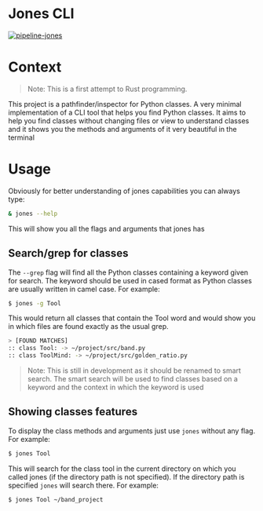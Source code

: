 # Jones CLI

[![pipeline-jones](https://github.com/Fremen-Solutions/jonescli/actions/workflows/pipeline-jones.yml/badge.svg)](https://github.com/Fremen-Solutions/jonescli/actions/workflows/pipeline-jones.yml)

# Context

> Note: This is a first attempt to Rust programming.

This project is a pathfinder/inspector for Python classes. A very minimal implementation of a CLI tool that helps you find Python classes.
It aims to help you find classes without changing files or view to understand classes and it shows you the methods and arguments of it very
beautiful in the terminal

# Usage

Obviously for better understanding of jones capabilities you can always type:

```bash
& jones --help
```

This will show you all the flags and arguments that jones has


## Search/grep for classes


The `--grep` flag will find all the Python classes containing a keyword given for search. The keyword should be used in cased format as Python classes are usually written in camel case.
For example:

```bash
$ jones -g Tool
```
This would return all classes that contain the Tool word and would show you in which files are found exactly as the usual grep.

```bash
> [FOUND MATCHES]
:: class Tool: -> ~/project/src/band.py
:: class ToolMind: -> ~/project/src/golden_ratio.py
```

> Note: This is still in development as it should be renamed to smart search. The smart search will be used to find classes based on a keyword and the context in which the keyword is used
## Showing classes features

To display the class methods and arguments just use `jones` without any flag. For example:

```bash
$ jones Tool
```

This will search for the class tool in the current directory on which you called jones (if the directory path is not specified). If the directory path is specified `jones` will search there. For example:

```bash
$ jones Tool ~/band_project
```